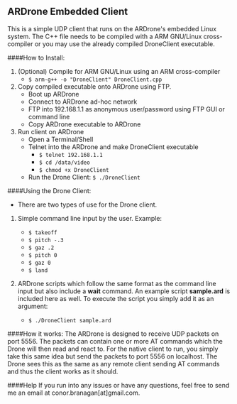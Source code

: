 ## ARDrone Embedded Client

This is a simple UDP client that runs on the ARDrone's embedded Linux system. The C++ file needs to be compiled with a ARM GNU/Linux cross-compiler
or you may use the already compiled DroneClient executable.

####How to Install:

1. (Optional) Compile for ARM GNU/Linux using an ARM cross-compiler
	- `$ arm-g++ -o "DroneClient" DroneClient.cpp`
2. Copy compiled executable onto ARDrone using FTP. 
	- Boot up ARDrone
	- Connect to ARDrone ad-hoc network
	- FTP into 192.168.1.1 as anonymous user/password using FTP GUI or command line
	- Copy ARDrone executable to ARDrone
3. Run client on ARDrone
	- Open a Terminal/Shell
	- Telnet into the ARDrone and make DroneClient executable
		- `$ telnet 192.168.1.1`
		- `$ cd /data/video`
		- `$ chmod +x DroneClient`
	- Run the Drone Client: `$ ./DroneClient`

		
####Using the Drone Client:
- There are two types of use for the Drone client. 

1. Simple command line input by the user. Example:
	- `$ takeoff`
	- `$ pitch -.3`
	- `$ gaz .2`
	- `$ pitch 0`
	- `$ gaz 0`
	- `$ land`
	
2. ARDrone scripts which follow the same format as the command line input but also include a **wait** command. An example script **sample.ard**
is included here as well. To execute the script you simply add it as an argument:
	- `$ ./DroneClient sample.ard`


####How it works:
The ARDrone is designed to receive UDP packets on port 5556. The packets can contain one or more AT commands which the Drone will then
read and react to. For the native client to run, you simply take this same idea but send the packets to port 5556 on localhost. The Drone
sees this as the same as any remote client sending AT commands and thus the client works as it should.

####Help
If you run into any issues or have any questions, feel free to send me an email at conor.branagan[at]gmail.com.

	